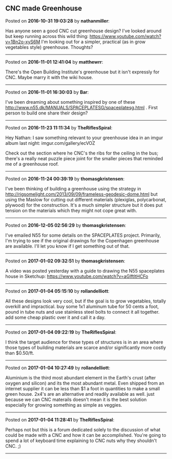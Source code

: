 ## CNC made Greenhouse
Posted on **2016-10-31 19:03:28** by **nathanmiller**:

Has anyone seen a good CNC cut greenhouse design? I've looked around but keep running across this wild thing: https://www.youtube.com/watch?v=1Bn2o-xyS6M
I'm looking out for a simpler, practical (as in grow vegetables style) greenhouse. Thoughts?

---

Posted on **2016-11-01 12:41:04** by **matthewrr**:

There's the Open Building Institute's greenhouse but it isn't expressly for CNC. Maybe marry it with the wiki house.

---

Posted on **2016-11-01 16:30:03** by **Bar**:

I've been dreaming about something inspired by one of these http://www.n55.dk/MANUALS/SPACEPLATESG/spaceplatesg.html . First person to build one share their design?

---

Posted on **2016-11-23 11:11:34** by **TheRiflesSpiral**:

Hey Nathan: I saw something relevant to your greenhouse idea in an imgur album last night: imgur.com/gallery/ecVOZ

Check out the section where he CNC's the ribs for the ceiling in the bus; there's a really neat puzzle piece joint for the smaller pieces that reminded me of a greenhouse roof.

---

Posted on **2016-11-24 00:39:19** by **thomasgkristensen**:

I've been thinking of building a greenhouse using the strategy in http://rigsomelight.com/2013/09/09/frameless-geodesic-dome.html but using the Maslow for cutting out different materials (plexiglas, polycarbonat, plywood) for the construction. It's a much simpler structure but it does put tension on the materials which they might not cope great with.

---

Posted on **2016-12-05 02:56:29** by **thomasgkristensen**:

I've emailed N55 for some details on the SPACEPLATES project. Primarily, I'm trying to see if the original drawings for the Copenhagen greenhouse are available. I'll let you know if I get something out of that.

---

Posted on **2017-01-02 09:32:51** by **thomasgkristensen**:

A video was posted yesterday with a guide to drawing the N55 spaceplates house in Sketchup: https://www.youtube.com/watch?v=aGlftltHCFo

---

Posted on **2017-01-04 05:15:10** by **rollandelliott**:

All these designs look very cool, but if the goal is to grow vegetables, totally overkill and impractical. buy some 1x1 aluminum tube for 50 cents a foot, pound in tube nuts and use stainless steel bolts to connect it all together. add some cheap plastic over it and call it a day.

---

Posted on **2017-01-04 09:22:19** by **TheRiflesSpiral**:

I think the target audience for these types of structures is in an area where those types of building materials are scarce and/or significantly more costly than $0.50/ft.

---

Posted on **2017-01-04 10:27:49** by **rollandelliott**:

Aluminium is the third most abundant element in the Earth's crust (after oxygen and silicon) and its the most abundant metal. Even shipped from an internet supplier it can be less than $1 a foot in quantities to make a small green house. 2x4's are an alternative and readily available as well. just because we can CNC materails doesn't mean it is the best solution especially for growing something as simple as veggies.

---

Posted on **2017-01-04 11:28:41** by **TheRiflesSpiral**:

Perhaps not but this is a forum dedicated solely to the discussion of what could be made with a CNC and how it can be accomplished. You're going to spend a lot of keyboard time explaining to CNC nuts why they shouldn't CNC. ;)

---


